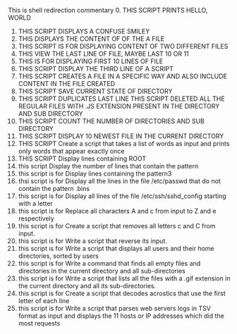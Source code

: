 This is shell redirection commentary
0. THIS SCRIPT PRINTS HELLO, WORLD
1. THIS SCRIPT DISPLAYS A CONFUSE SMILEY
2. THIS DISPLAYS THE CONTENT OF OF THE A FILE
3. THIS SCRIPT IS FOR DISPLAYING CONTENT OF TWO DIFFERENT FILES
4. THIS VIEW THE LAST LINE OF FILE, MAYBE LAST 10 OR 11
5. THIS IS FOR DISPLAYING FIRST 10 LINES OF FILE
6. THIS SCRIPT DISPLAY THE THIRD LINE OF A SCRIPT
7. THIS SCRIPT CREATES A FILE IN A SPECIFIC WAY AND ALSO INCLUDE CONTENT IN THE FILE CREATED
8. THIS SCRIPT SAVE CURRENT STATE OF DIRECTORY
9. THIS SCRIPT DUPLICATES LAST LINE
THIS SCRIPT DELETED ALL THE REGULAR FILES WITH .JS EXTENSION PRESENT IN THE DIRECTORY AND SUB DIRECTORY
11. THIS SCRIPT COUNT THE NUMBER OF DIRECTORIES AND SUB DIRECTORY
12. THIS SCRIPT DISPLAY 10 NEWEST FILE IN THE CURRENT DIRECTORY
13. THIS SCRIPT Create a script that takes a list of words as input and prints only words that appear exactly once
14. THIS SCRIPT Display lines containing ROOT
15. this script Display the number of lines that contain the pattern
16. this script is for Display lines containing the pattern3
17. thsi script is for Display all the lines in the file /etc/passwd that do not contain the pattern .bins
18. this script is for Display all lines of the file /etc/ssh/sshd_config starting with a letter
19. this script is for Replace all characters A and c from input to Z and e respectively
20. this script is for Create a script that removes all letters c and C from input.
21. this script is for Write a script that reverse its input.
22. this script is for Write a script that displays all users and their home directories, sorted by users
23. this script is for Write a command that finds all empty files and directories in the current directory and all sub-directories
24. this script is for Write a script that lists all the files with a .gif extension in the current directory and all its sub-directories.
25. this script is for Create a script that decodes acrostics that use the first letter of each line
26. this script is for Write a script that parses web servers logs in TSV format as input and displays the 11 hosts or IP addresses which did the most requests
